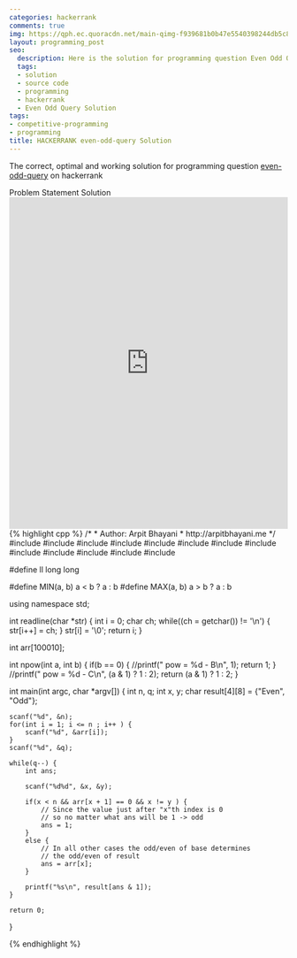 ```yaml
---
categories: hackerrank
comments: true
img: https://qph.ec.quoracdn.net/main-qimg-f939681b0b47e5540398244db5c8966f?convert_to_webp=true
layout: programming_post
seo:
  description: Here is the solution for programming question Even Odd Query on hackerrank
  tags:
  - solution
  - source code
  - programming
  - hackerrank
  - Even Odd Query Solution
tags:
- competitive-programming
- programming
title: HACKERRANK even-odd-query Solution
---
```

The correct, optimal and working solution for programming question [even-odd-query](https://www.hackerrank.com/challenges/even-odd-query) on hackerrank

<div class="ui secondary pointing large menu">
  <a class="grey item" data-tab="problem-statement">
    Problem Statement
  </a>
  <a class="active item grey" data-tab="solution">
    Solution
  </a>
</div>
<div class="ui bottom attached tab" data-tab="problem-statement">
    <iframe src="https://www.hackerrank.com/challenges/even-odd-query" width="100%" height="600px" style="overflow: scroll; border: none;"></iframe>
</div>
<div class="ui bottom attached active tab" data-tab="solution">
{% highlight cpp %}
/*
 *  Author: Arpit Bhayani
 *  http://arpitbhayani.me
 */
#include <cmath>
#include <cstdio>
#include <cstdlib>
#include <climits>
#include <deque>
#include <iostream>
#include <list>
#include <limits>
#include <map>
#include <queue>
#include <set>
#include <stack>
#include <vector>

#define ll long long

#define MIN(a, b) a < b ? a : b
#define MAX(a, b) a > b ? a : b

using namespace std;

int readline(char *str) {
    int i = 0;
    char ch;
    while((ch = getchar()) != '\n') {
        str[i++] = ch;
    }
    str[i] = '\0';
    return i;
}

int arr[100010];

int npow(int a, int b) {
    if(b == 0) {
        //printf(" pow = %d - B\n", 1);
        return 1;
    }
    //printf(" pow = %d - C\n", (a & 1) ? 1 : 2);
    return (a & 1) ? 1 : 2;
}

int main(int argc, char *argv[]) {
    int n, q;
    int x, y;
    char result[4][8] = {"Even", "Odd"};

    scanf("%d", &n);
    for(int i = 1; i <= n ; i++ ) {
        scanf("%d", &arr[i]);
    }
    scanf("%d", &q);

    while(q--) {
        int ans;

        scanf("%d%d", &x, &y);

        if(x < n && arr[x + 1] == 0 && x != y ) {
            // Since the value just after "x"th index is 0
            // so no matter what ans will be 1 -> odd
            ans = 1;
        }
        else {
            // In all other cases the odd/even of base determines
            // the odd/even of result
            ans = arr[x];
        }

        printf("%s\n", result[ans & 1]);
    }

    return 0;
}

{% endhighlight %}
</div>
